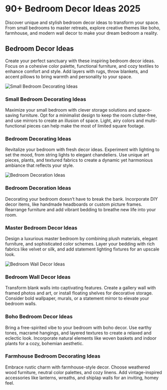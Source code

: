 # 90+ Bedroom Decor Ideas 2025

Discover unique and stylish bedroom decor ideas to transform your space. From small bedrooms to master retreats, explore creative themes like boho, farmhouse, and modern wall decor to make your dream bedroom a reality.

## Bedroom Decor Ideas

Create your perfect sanctuary with these inspiring bedroom decor ideas. Focus on a cohesive color palette, functional furniture, and cozy textiles to enhance comfort and style. Add layers with rugs, throw blankets, and accent pillows to bring warmth and personality to your space.

![Small Bedroom Decorating Ideas](https://blogger.googleusercontent.com/img/b/R29vZ2xl/AVvXsEjxRa0m66kFh9zYRO1W-KmKyNMZ49XXNFKweHs4klTc0PjJi8E4AB6DAyB7wWy0JS16SV4bOVut5dzpF47IYU6zGqofKEd1DTm2nVcvLtMMJW9RsXfugroesTPnEmHuy8t4F_cQRuVhlqmQ-Nmo5BIoHJBqxgJqdtsNPac5XEiIn8KgOiUQQ_EkRs8BWkE/s320/Small%20Bedroom%20Decorating%20Ideas.webp)

### Small Bedroom Decorating Ideas

Maximize your small bedroom with clever storage solutions and space-saving furniture. Opt for a minimalist design to keep the room clutter-free, and use mirrors to create an illusion of space. Light, airy colors and multi-functional pieces can help make the most of limited square footage.

### Bedroom Decorating Ideas

Revitalize your bedroom with fresh decor ideas. Experiment with lighting to set the mood, from string lights to elegant chandeliers. Use unique art pieces, plants, and textured fabrics to create a dynamic yet harmonious ambiance that reflects your style.

![Bedroom Decoration Ideas](https://blogger.googleusercontent.com/img/b/R29vZ2xl/AVvXsEjcuzFkjM3-Vga9hOmmkNkcDygDI4IjwRtiNn6niaofMAUAu0zmhAyS-U9OQKFxAihind1aUAPe8t42csP3D8oi4sli8-tOWQL7nZLOBPNAIXZcL9Aj1mpV6GUgTreMmMKImUsPi4Udvl6Dc7aP1lfFjE4pnonon8gtRnp3V5ejOA9u-QF3nIt30Wypzbo/s320/Bedroom%20Decoration%20Ideas.webp)

### Bedroom Decoration Ideas

Decorating your bedroom doesn’t have to break the bank. Incorporate DIY decor items, like handmade headboards or custom picture frames. Rearrange furniture and add vibrant bedding to breathe new life into your room.

### Master Bedroom Decor Ideas

Design a luxurious master bedroom by combining plush materials, elegant furniture, and sophisticated color schemes. Layer your bedding with rich fabrics like velvet or silk, and add statement lighting fixtures for an upscale look.

![Bedroom Wall Decor Ideas](https://blogger.googleusercontent.com/img/b/R29vZ2xl/AVvXsEg9JXglGFzR38Om7fVDkIuFMoPNeD3d0TmDfjKIObAabVBZT81BC-5kwh0qQIX-Jdd82R7LaXXCw5KMulFHUb1mba1ubgxSI_ltQ9I3P7wzwUdUNN5CBRqXp9WRTVXtnyL9eFF3RZ-97NhRmJLKr-aIxoUpHZolL4-cbLh7hOHuGy9P6pF6wAYyDLBaQi4/s320/Bedroom%20Wall%20Decor%20Ideas.webp)

### Bedroom Wall Decor Ideas

Transform blank walls into captivating features. Create a gallery wall with framed photos and art, or install floating shelves for decorative storage. Consider bold wallpaper, murals, or a statement mirror to elevate your bedroom walls.

### Boho Bedroom Decor Ideas

Bring a free-spirited vibe to your bedroom with boho decor. Use earthy tones, macramé hangings, and layered textures to create a relaxed and eclectic look. Incorporate natural elements like woven baskets and indoor plants for a cozy, bohemian aesthetic.

### Farmhouse Bedroom Decorating Ideas

Embrace rustic charm with farmhouse-style decor. Choose weathered wood furniture, neutral color palettes, and cozy linens. Add vintage-inspired accessories like lanterns, wreaths, and shiplap walls for an inviting, homey feel.
